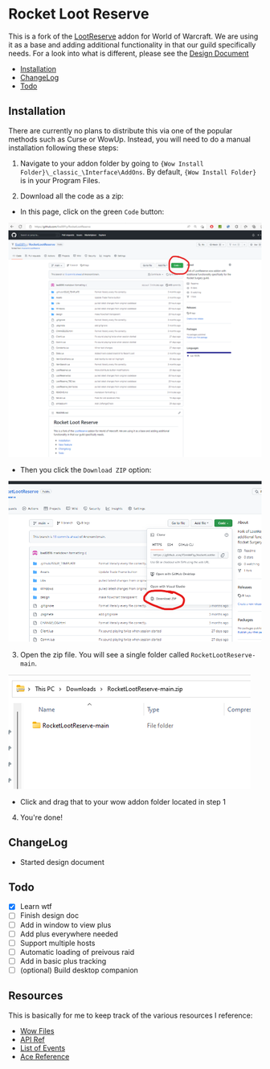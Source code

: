 # Rocket Loot Reserve

This is a fork of the [LootReserve](https://github.com/Anonomit/LootReserve) addon for World of Warcraft. We are using
it as a base and adding additional functionality in that our guild specifically needs. For a look into what is different, please see the [Design Document](/design/README.md)

- [Installation](#installation)
- [ChangeLog](#changelog)
- [Todo](#todo)

## Installation

There are currently no plans to distribute this via one of the popular methods such as Curse or WowUp. Instead, you will need to do a manual installation following these steps:

1. Navigate to your addon folder by going to `{Wow Install Folder}\_classic_\Interface\AddOns`. By default, `{Wow Install Folder}` is in your Program Files.

2. Download all the code as a zip:

- In this page, click on the green `Code` button:

![Installation Code Button](/design//pictures/install_1.png)

- Then you click the `Download ZIP` option:

![Installation ZIP](/design/pictures/install_2.png)

3. Open the zip file. You will see a single folder called `RocketLootReserve-main`. 

![Installation open ZIP](/design/pictures/install_3.png)

- Click and drag that to your wow addon folder located in step 1

4. You're done!

## ChangeLog

- Started design document

## Todo

- [x] Learn wtf
- [ ] Finish design doc
- [ ] Add in window to view plus
- [ ] Add plus everywhere needed
- [ ] Support multiple hosts
- [ ] Automatic loading of preivous raid
- [ ] Add in basic plus tracking
- [ ] (optional) Build desktop companion

## Resources
This is basically for me to keep track of the various resources I reference:
- [Wow Files](https://wow.tools/files/#search=&page=1&sort=0&desc=asc)
- [API Ref](https://wowpedia.fandom.com/wiki/World_of_Warcraft_API)
- [List of Events](https://wowpedia.fandom.com/wiki/Events)
- [Ace Reference](https://www.wowace.com/projects/ace3)